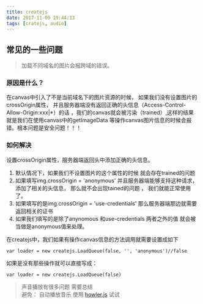 ```yaml
---
title: createjs
date: 2017-11-09 19:44:13
tags: [cratejs, audio]
---
```

## 常见的一些问题

>  加载不同域名的图片会报跨域的错误。<br/>

### 原因是什么？

在canvas中引入了不是当前域名下的图片资源的时候， 如果我们没有设置图片的crossOrigin属性， 并且服务器端没有返回正确的头信息（Access-Control-Allow-Origin:xxx|*）的话 ，我们的canvas就会被污染（trained）,这样的结果就是我们在使用canvas中的getImageData 等操作canvas图片信息的时候会报错。根本问题是安全问题！！！

### 如何解决

设置crossOrigin属性，服务器端返回头中添加正确的头信息。
1. 默认情况下，如果我们不设置图片的这个属性的时候 就会存在trained的问题
2. 如果填写img.crossOrigin = 'anonymous' 并且服务器端能够支持这种请求，添加了相关的头信息， 那么就不会出现tained的问题 ， 我们就能正常使用了。
3. 如果填写的是img.crossOrigin = 'use-credentials' 那么服务器端那边就需要返回相关的证书
4. 如果我们填写的是除了anynomous 和use-credentials 两者之外的值 就会被当做是anonymous值来处理。


在createjs中，我们如果有操作canvas信息的方法调用就需要设置成如下
```
var loader = new createjs.LoadQueue(false, '', 'anonymous')//false
```
如果是没有那些操作就可以直接写成：
```
var loader = new createjs.LoadQueue(false)
```
>  声音播放有很多问题 需要总结 <br/>
避免： 自动播放音乐
使用 [howler.js](http://goldfirestudios.com/blog/104/howler.js-Modern-Web-Audio-JavaScript-Library) 试试



